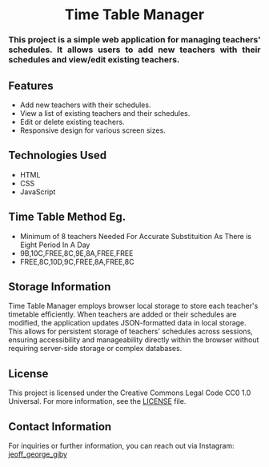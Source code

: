 <h1 align="center"> Time Table Manager
<h3 align="justify">
This project is a simple web application for managing teachers' schedules. It allows users to add new teachers with their schedules and view/edit existing teachers.

## Features

- Add new teachers with their schedules.
- View a list of existing teachers and their schedules.
- Edit or delete existing teachers.
- Responsive design for various screen sizes.

## Technologies Used

- HTML
- CSS
- JavaScript

## Time Table Method Eg.
- Minimum of 8 teachers Needed For Accurate Substituition As There is Eight Period In A Day
- 9B,10C,FREE,8C,9E,8A,FREE,FREE
- FREE,8C,10D,9C,FREE,8A,FREE,8C

## Storage Information

Time Table Manager employs browser local storage to store each teacher's timetable efficiently. When teachers are added or their schedules are modified, the application updates JSON-formatted data in local storage. This allows for persistent storage of teachers' schedules across sessions, ensuring accessibility and manageability directly within the browser without requiring server-side storage or complex databases.
## License

This project is licensed under the Creative Commons Legal Code CC0 1.0 Universal. For more information, see the [LICENSE](LICENSE) file.

## Contact Information

For inquiries or further information, you can reach out via Instagram:
[jeoff_george_giby](https://www.instagram.com/jeoff_george_giby/)


